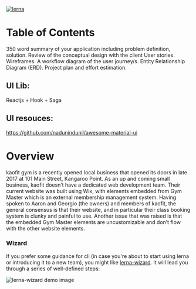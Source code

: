 [![lerna](https://img.shields.io/badge/maintained%20with-lerna-cc00ff.svg)](https://lerna.js.org/)
# Table of Contents
350 word summary of your application including problem definition, solution.
Review of the conceptual design with the client
User stories.
Wireframes.
A workflow diagram of the user journey/s.
Entity Relationship Diagram (ERD).
Project plan and effort estimation.
## UI Lib:
Reactjs + Hook + Saga
## UI resouces:
https://github.com/nadunindunil/awesome-material-ui

# Overview 
kaofit gym is a recently opened local business that opened its doors in late 2017 at 101 Main Street, Kangaroo Point. As an up and coming small business, kaofit doesn’t have a dedicated web development team. Their current website was built using Wix, with elements embedded from Gym Master which is an external membership management system. Having spoken to Aaron and Georgio (the owners) and members of kaofit, the general consensus is that their website, and in particular their class booking system is clunky and painful to use. Another issue that was raised is that the embedded Gym Master elements are uncustomizable and don’t flow with the other website elements.

### Wizard

If you prefer some guidance for cli (in case you're about to start using lerna or introducing it to a new team), you might like [lerna-wizard](https://github.com/szarouski/lerna-wizard). It will lead you through a series of well-defined steps:

![lerna-wizard demo image](https://raw.githubusercontent.com/szarouski/lerna-wizard/2e269fb5a3af7100397a1f874cea3fa78089486e/demo.png)